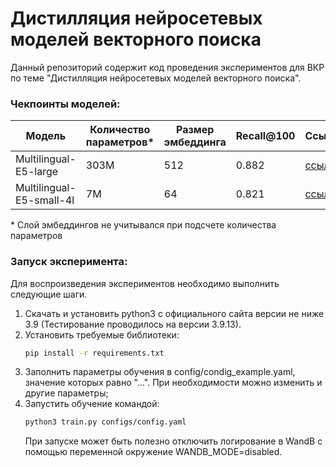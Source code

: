 # Дистилляция нейросетевых моделей векторного поиска

Данный репозиторий содержит код проведения экспериментов для ВКР по теме "Дистилляция нейросетевых моделей векторного поиска".

### Чекпоинты моделей:
| Модель | Количество параметров* | Размер эмбеддинга | Recall@100 | Ссылка |
| - | - | - | - | - |
| Multilingual-E5-large | 303M | 512 | 0.882 | [ссылка](https://disk.yandex.ru/d/hfapVEn8MM5J-A) |
| Multilingual-E5-small-4l | 7M | 64 | 0.821 | [ссылка](https://disk.yandex.ru/d/YWh6TMbegG3ntg) |

\* Слой эмбеддингов не учитывался при подсчете количества параметров

### Запуск эксперимента:

Для воспроизведения экспериментов необходимо выполнить следующие шаги.
1. Скачать и установить python3 с официального сайта версии не ниже 3.9 (Тестирование проводилось на версии 3.9.13).
2. Установить требуемые библиотеки:
    ```bash
    pip install -r requirements.txt
    ```
3. Заполнить параметры обучения в config/condig_example.yaml, значение которых равно "...". При необходимости можно изменить и другие параметры;
4. Запустить обучение командой:
    ```bash
    python3 train.py configs/config.yaml 
    ```
    При запуске может быть полезно отключить логирование в WandB с помощью переменной окружение WANDB_MODE=disabled.

